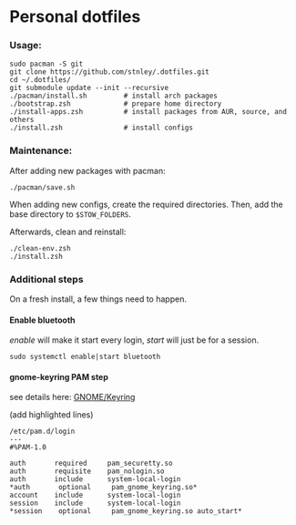 # Personal dotfiles

### Usage:
```
sudo pacman -S git
git clone https://github.com/stnley/.dotfiles.git
cd ~/.dotfiles/
git submodule update --init --recursive
./pacman/install.sh         # install arch packages
./bootstrap.zsh             # prepare home directory
./install-apps.zsh          # install packages from AUR, source, and others
./install.zsh               # install configs
```

### Maintenance:
After adding new packages with pacman:
```
./pacman/save.sh
```

When adding new configs, create the required directories. Then, add the base directory to `$STOW_FOLDERS`.

Afterwards, clean and reinstall:
```
./clean-env.zsh
./install.zsh
```

### Additional steps
On a fresh install, a few things need to happen.

#### Enable bluetooth
*enable* will make it start every login, *start* will just be for a session.
```
sudo systemctl enable|start bluetooth
```

#### gnome-keyring PAM step
see details here: [GNOME/Keyring](https://wiki.archlinux.org/title/GNOME/Keyring#PAM_step)

(add highlighted lines)
```
/etc/pam.d/login
---
#%PAM-1.0

auth       required     pam_securetty.so
auth       requisite    pam_nologin.so
auth       include      system-local-login
*auth       optional     pam_gnome_keyring.so*
account    include      system-local-login
session    include      system-local-login
*session    optional     pam_gnome_keyring.so auto_start*
```
